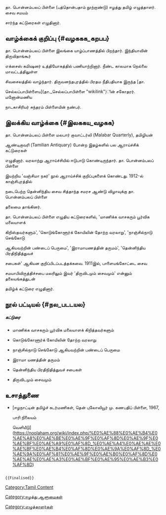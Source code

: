 தா. பொன்னம்பலப் பிள்ளை (பத்தொன்பதாம் நூற்றாண்டு) ஈழத்து தமிழ் எழுத்தாளர். சைவ சமயம்
சார்ந்த கட்டுரைகள் எழுதினார்.

## வாழ்க்கைக் குறிப்பு {#வழககக_கறபப}

தா. பொன்னம்பலப் பிள்ளை இலங்கை யாழ்ப்பாணத்தில் பிறந்தார். இந்தியாவின் திருவிதாங்கூர்
எக்சைஸ் கமிஷனர் உத்தியோகத்தில் பணியாற்றினார். நீண்ட காலமாக நெல்லை மாவட்டத்திலுள்ள
சிவசைலத்தில் வாழ்ந்தார். திருவனந்தபுரத்தில் பிரதம நீதிபதியாக இருந்த [தா.
செல்லப்பாபிள்ளைய](தா._செல்லப்பாபிள்ளை "wikilink")ின் சகோதரர். மனோன்மணிய
நாடகாசிரியர் சுந்தரம் பிள்ளையின் நண்பர்.

## இலக்கிய வாழ்க்கை {#இலககய_வழகக}

தா. பொன்னம்பலப் பிள்ளை மலபார் குவாட்டர்லி (Malabar Quarterly), தமிழியன்
ஆண்டிகுவரி (Tamilian Antiquary) போன்ற இதழ்களில் பல ஆராய்ச்சிக் கட்டுரைகள்
எழுதினார். வரலாற்று ஆராய்ச்சியில் ஈடுபாடு கொண்டிருந்தார். தா. பொன்னம்பலப் பிள்ளை
இயற்றிய 'வஞ்சிமா நகர்' நூல் ஆராய்ச்சிக் குறிப்புகளைக் கொண்டது. 1912-ல் காஞ்சிபுரத்தில்
நடைபெற்ற தென்னிந்திய சைவ சித்தாந்த சமரச ஆண்டு விழாவுக்கு தா. பொன்னம்பலப் பிள்ளை
தலைமை தாங்கினர்.

தா. பொன்னம்பலப் பிள்ளை எழுதிய கட்டுரைகளில், 'மாணிக்க வாசகரும் பூர்விக மலையாளக்
கிறிஸ்தவர்களும்', 'கொடுங்கோளூர்க் கோயிலின் தோற்ற வரலாறு', 'நாஞ்சில்நாடு செங்கோடு
ஆகியவற்றின் பண்டைப் பெருமை', 'இராமாயணத்தின் தருமம்', 'தென்னிந்திய பிரதிநிதித்துவச்
சபைகள்' ஆகியன குறிப்பிடப்படத்தக்கவை. 1911இல், பாளையங்கோட்டை சைவ
சமயாபிவிருத்திச்சபை மலரிலும் இவர் 'திருவிடமும் சைவமும்' என்னும் தலையங்கத்துடன்
தமிழ்க் கட்டுரை எழுதினார்.

## நூல் பட்டியல் {#நல_படடயல}

##### கட்டுரை

-   மாணிக்க வாசகரும் பூர்விக மலையாளக் கிறித்தவர்களும்
-   கொடுங்கோளூர்க் கோயிலின் தோற்ற வரலாறு
-   நாஞ்சில்நாடு செங்கோடு ஆகியவற்றின் பண்டைப் பெருமை
-   இராமா யணத்தின் தருமம்
-   தென்னிந்திய பிரதிநிதித்துவச் சபைகள்
-   திருவிடமும் சைவமும்

## உசாத்துணை

-   [ஈழநாட்டின் தமிழ்ச் சுடர்மணிகள், தென் புலோலியூர் மு. கணபதிப் பிள்ளை, 1967,
    பாரி நிலையம்
    வெளியீடு](https://noolaham.org/wiki/index.php/%E0%AE%88%E0%AE%B4%E0%AE%A8%E0%AE%BE%E0%AE%9F%E0%AF%8D%E0%AE%9F%E0%AE%BF%E0%AE%A9%E0%AF%8D_%E0%AE%A4%E0%AE%AE%E0%AE%BF%E0%AE%B4%E0%AF%8D%E0%AE%9A%E0%AF%8D_%E0%AE%9A%E0%AF%81%E0%AE%9F%E0%AE%B0%E0%AF%8D%E0%AE%AE%E0%AE%A3%E0%AE%BF%E0%AE%95%E0%AE%B3%E0%AF%8D)

```{=mediawiki}
{{Finalised}}
```
[Category:Tamil Content](Category:Tamil_Content "wikilink")
[Category:ஈழத்து ஆளுமைகள்](Category:ஈழத்து_ஆளுமைகள் "wikilink")
[Category:எழுத்தாளர்கள்](Category:எழுத்தாளர்கள் "wikilink")
